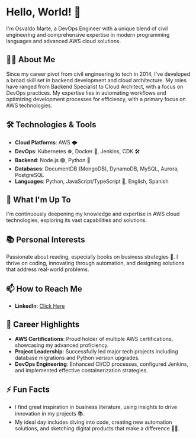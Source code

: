 # Hello, World! 👋

I'm Osvaldo Marte, a DevOps Engineer with a unique blend of civil engineering and comprehensive expertise in modern programming languages and advanced AWS cloud solutions.

## 👨‍💻 About Me

Since my career pivot from civil engineering to tech in 2014, I've developed a broad skill set in backend development and cloud architecture. My roles have ranged from Backend Specialist to Cloud Architect, with a focus on DevOps practices. My expertise lies in automating workflows and optimizing development processes for efficiency, with a primary focus on AWS technologies.

## 🛠️ Technologies & Tools

- **Cloud Platforms**: AWS 🌩️
- **DevOps**: Kubernetes ☸️, Docker 🐳, Jenkins, CDK 🛠️
- **Backend**: Node.js 🟢, Python 🐍
- **Databases**: DocumentDB (MongoDB), DynamoDB, MySQL, Aurora, PostgreSQL
- **Languages**: Python, JavaScript/TypeScript 📜, English, Spanish

## 🌱 What I'm Up To

I'm continuously deepening my knowledge and expertise in AWS cloud technologies, exploring its vast capabilities and solutions.

## 📚 Personal Interests

Passionate about reading, especially books on business strategies 📖. I thrive on coding, innovating through automation, and designing solutions that address real-world problems.

## 📫 How to Reach Me

- **LinkedIn**: [Click Here](https://www.linkedin.com/in/osvaldo-marte-48027b24a/)

## 🚀 Career Highlights

- **AWS Certifications**: Proud holder of multiple AWS certifications, showcasing my advanced proficiency.
- **Project Leadership**: Successfully led major tech projects including database migrations and Python version upgrades.
- **DevOps Engineering**: Enhanced CI/CD processes, configured Jenkins, and implemented effective containerization strategies.

## ⚡ Fun Facts

- I find great inspiration in business literature, using insights to drive innovation in my projects 📚.
- My ideal day includes diving into code, creating new automation solutions, and sketching digital products that make a difference 🎨🤖.
